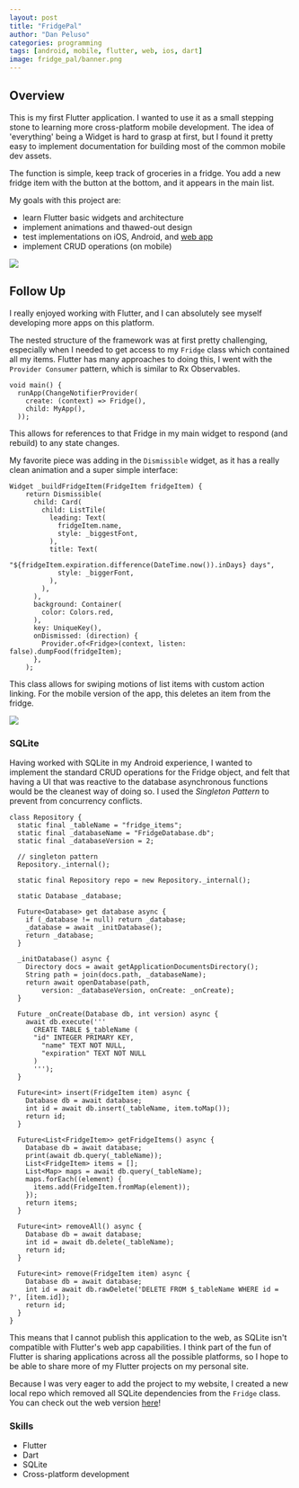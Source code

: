 ```yaml
---
layout: post
title: "FridgePal"
author: "Dan Peluso"
categories: programming
tags: [android, mobile, flutter, web, ios, dart]
image: fridge_pal/banner.png
---
```

## Overview
This is my first Flutter application. I wanted to use it as a small stepping
stone to learning more cross-platform mobile development. The idea of
'everything' being a Widget is hard to grasp at first, but I found it
pretty easy to implement documentation for building most of the common mobile
dev assets.

The function is simple, keep track of groceries in a fridge. You add a
new fridge item with the button at the bottom, and it appears in the
main list.

My goals with this project are:
- learn Flutter basic widgets and architecture
- implement animations and thawed-out design
- test implementations on iOS, Android, and <a href="/flutter/test">web app</a>
- implement CRUD operations (on mobile)

![](\assets\img\fridge_pal\android.png)


## Follow Up

I really enjoyed working with Flutter, and I can absolutely see myself developing more apps on this platform.

The nested structure of the framework was at first pretty challenging, especially when I needed to get access
to my `Fridge` class which contained all my items. Flutter has many approaches to doing this,
I went with the `Provider Consumer` pattern, which is similar to Rx Observables.

```
void main() {
  runApp(ChangeNotifierProvider(
    create: (context) => Fridge(),
    child: MyApp(),
  ));

```

This allows for references to that Fridge in my main widget to respond (and rebuild) to any state changes.

My favorite piece was adding in the `Dismissible` widget, as it has a really clean animation and a super
simple interface:

```
Widget _buildFridgeItem(FridgeItem fridgeItem) {
    return Dismissible(
      child: Card(
        child: ListTile(
          leading: Text(
            fridgeItem.name,
            style: _biggestFont,
          ),
          title: Text(
            "${fridgeItem.expiration.difference(DateTime.now()).inDays} days",
            style: _biggerFont,
          ),
        ),
      ),
      background: Container(
        color: Colors.red,
      ),
      key: UniqueKey(),
      onDismissed: (direction) {
        Provider.of<Fridge>(context, listen: false).dumpFood(fridgeItem);
      },
    );
```

This class allows for swiping motions of list items with custom action linking. For the mobile version of the app, this deletes an item from the fridge.

![](\assets\img\fridge_pal\android.gif)


### SQLite

Having worked with SQLite in my Android experience, I wanted to implement
the standard CRUD operations for the Fridge object, and felt that having a UI
that was reactive to the database asynchronous functions would be the cleanest
way of doing so. I used the _Singleton Pattern_ to prevent from concurrency conflicts.

```
class Repository {
  static final _tableName = "fridge_items";
  static final _databaseName = "FridgeDatabase.db";
  static final _databaseVersion = 2;

  // singleton pattern
  Repository._internal();

  static final Repository repo = new Repository._internal();

  static Database _database;

  Future<Database> get database async {
    if (_database != null) return _database;
    _database = await _initDatabase();
    return _database;
  }

  _initDatabase() async {
    Directory docs = await getApplicationDocumentsDirectory();
    String path = join(docs.path, _databaseName);
    return await openDatabase(path,
        version: _databaseVersion, onCreate: _onCreate);
  }

  Future _onCreate(Database db, int version) async {
    await db.execute('''
      CREATE TABLE $_tableName (
      "id" INTEGER PRIMARY KEY,
        "name" TEXT NOT NULL,
        "expiration" TEXT NOT NULL
      )
      ''');
  }

  Future<int> insert(FridgeItem item) async {
    Database db = await database;
    int id = await db.insert(_tableName, item.toMap());
    return id;
  }

  Future<List<FridgeItem>> getFridgeItems() async {
    Database db = await database;
    print(await db.query(_tableName));
    List<FridgeItem> items = [];
    List<Map> maps = await db.query(_tableName);
    maps.forEach((element) {
      items.add(FridgeItem.fromMap(element));
    });
    return items;
  }

  Future<int> removeAll() async {
    Database db = await database;
    int id = await db.delete(_tableName);
    return id;
  }

  Future<int> remove(FridgeItem item) async {
    Database db = await database;
    int id = await db.rawDelete('DELETE FROM $_tableName WHERE id = ?', [item.id]);
    return id;
  }
}
```

This means that I cannot publish this application to the web, as SQLite isn't compatible with Flutter's web app capabilities. I think part of the fun of Flutter is sharing
applications across all the possible platforms, so I hope to be able to
share more of my Flutter projects on my personal site.

Because I was very eager to add the project to my website, I created a new local repo which removed all SQLite dependencies from the `Fridge` class. You can check out the  web version <a href="/flutter/test">here</a>!


### Skills
- Flutter
- Dart
- SQLite
- Cross-platform development
